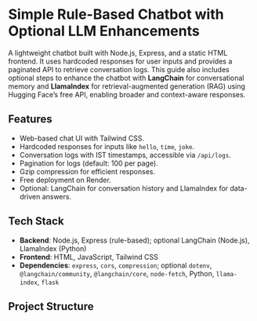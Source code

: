 # Simple Rule-Based Chatbot with Optional LLM Enhancements

A lightweight chatbot built with Node.js, Express, and a static HTML frontend. It uses hardcoded responses for user inputs and provides a paginated API to retrieve conversation logs. This guide also includes optional steps to enhance the chatbot with **LangChain** for conversational memory and **LlamaIndex** for retrieval-augmented generation (RAG) using Hugging Face’s free API, enabling broader and context-aware responses.

## Features
- Web-based chat UI with Tailwind CSS.
- Hardcoded responses for inputs like `hello`, `time`, `joke`.
- Conversation logs with IST timestamps, accessible via `/api/logs`.
- Pagination for logs (default: 100 per page).
- Gzip compression for efficient responses.
- Free deployment on Render.
- Optional: LangChain for conversation history and LlamaIndex for data-driven answers.

## Tech Stack
- **Backend**: Node.js, Express (rule-based); optional LangChain (Node.js), LlamaIndex (Python)
- **Frontend**: HTML, JavaScript, Tailwind CSS
- **Dependencies**: `express`, `cors`, `compression`; optional `dotenv`, `@langchain/community`, `@langchain/core`, `node-fetch`, Python, `llama-index`, `flask`

## Project Structure
